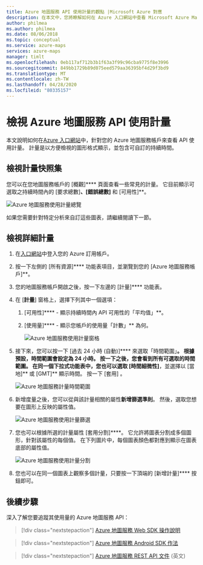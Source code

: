 ```yaml
---
title: Azure 地圖服務 API 使用計量的觀點 |Microsoft Azure 對應
description: 在本文中，您將瞭解如何在 Azure 入口網站中查看 Microsoft Azure Maps API 呼叫的計量。
author: philmea
ms.author: philmea
ms.date: 08/06/2018
ms.topic: conceptual
ms.service: azure-maps
services: azure-maps
manager: timlt
ms.openlocfilehash: 0eb117af712b3b1f63a3f99c96cba9775f8e3996
ms.sourcegitcommit: 849bb1729b89d075eed579aa36395bf4d29f3bd9
ms.translationtype: MT
ms.contentlocale: zh-TW
ms.lasthandoff: 04/28/2020
ms.locfileid: "80335157"
---
```

# <a name="view-azure-maps-api-usage-metrics"></a>檢視 Azure 地圖服務 API 使用計量

本文說明如何在[Azure 入口網站](https://portal.azure.com)中，針對您的 Azure 地圖服務帳戶來查看 API 使用計量。 計量是以方便檢視的圖形格式顯示，並包含可自訂的持續時間。

## <a name="view-metric-snapshot"></a>檢視計量快照集

您可以在您地圖服務帳戶的 [概觀]**** 頁面查看一些常見的計量。 它目前顯示可選取之持續時間內的 [要求總數]**、[錯誤總數]** 和 [可用性]**。

![Azure 地圖服務使用計量總覽](media/how-to-view-api-usage/portal-overview.png)

如果您需要針對特定分析來自訂這些圖表，請繼續閱讀下一節。

## <a name="view-detailed-metrics"></a>檢視詳細計量

1. 在[入口網站](https://portal.azure.com)中登入您的 Azure 訂用帳戶。

2. 按一下左側的 [所有資源]**** 功能表項目，並瀏覽到您的 [Azure 地圖服務帳戶]**。

3. 您的地圖服務帳戶開啟之後，按一下左邊的 [計量]**** 功能表。

4. 在 [**計量**] 窗格上，選擇下列其中一個選項：

   1. [可用性]**** - 顯示持續時間內 API 可用性的「平均值」**。
   2. [使用量]**** - 顯示您帳戶的使用量「計數」** 為何。

      ![Azure 地圖服務使用計量窗格](media/how-to-view-api-usage/portal-metrics.png)

5. 接下來，您可以按一下 [過去 24 小時 (自動)]**** 來選取「時間範圍」**。 根據預設，時間範圍會設定為 24 小時。 按一下之後，您會看到所有可選取的時間範圍。 在同一個下拉式功能表中，您也可以選取 [時間細微性]**，並選擇以 [當地]** 或 [GMT]** 顯示時間。 按一下 [套用]  。

    ![Azure 地圖服務計量時間範圍](media/how-to-view-api-usage/time-range.png)

6. 新增度量之後，您可以從與該計量相關的屬性**新增篩選準則**。 然後，選取您想要在圖形上反映的屬性值。

    ![Azure 地圖服務使用計量篩選](media/how-to-view-api-usage/filter.png)

7. 您也可以根據所選的計量屬性 [套用分割]****。 它允許將圖表分割成多個圖形，針對該屬性的每個值。 在下列圖片中，每個圖表顏色都對應到顯示在圖表底部的屬性值。

    ![Azure 地圖服務使用計量分割](media/how-to-view-api-usage/splitting.png)

8. 您也可以在同一個圖表上觀察多個計量，只要按一下頂端的 [新增計量]**** 按鈕即可。

## <a name="next-steps"></a>後續步驟

深入了解您要追蹤其使用量的 Azure 地圖服務 API：
> [!div class="nextstepaction"] 
> [Azure 地圖服務 Web SDK 操作說明](how-to-use-map-control.md)

> [!div class="nextstepaction"] 
> [Azure 地圖服務 Android SDK 作法](how-to-use-android-map-control-library.md)

> [!div class="nextstepaction"]
> [Azure 地圖服務 REST API 文件](https://docs.microsoft.com/rest/api/maps) \(英文\)
